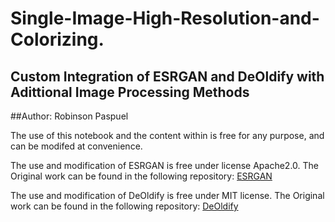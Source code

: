 # Single-Image-High-Resolution-and-Colorizing.
## Custom Integration of ESRGAN and DeOldify with Adittional Image Processing Methods
##Author: Robinson Paspuel 

The use of this notebook and the content within is free for any purpose, and can be modifed at convenience.

The use and modification of ESRGAN is free under license Apache2.0. The Original work can be found in the following repository:
[ESRGAN](https://github.com/xinntao/ESRGAN)

The use and modification of DeOldify is free under MIT license. The Original work can be found in the following repository:
[DeOldify](https://github.com/jantic/DeOldify)

